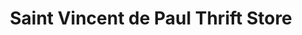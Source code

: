 ---
title: "Saint Vincent de Paul Thrift Store"
url: /durand/saint-vincent-de-paul-thrift-store/
shop: Gebrauchtwaren
---